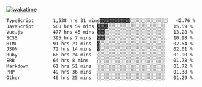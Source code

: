 [![wakatime](https://wakatime.com/badge/user/8b62041e-d91c-42f5-bf28-a8e61da65a75.svg?style=for-the-badge)](https://wakatime.com/@8b62041e-d91c-42f5-bf28-a8e61da65a75)

<!--START_SECTION:waka-->

```txt
TypeScript       1,538 hrs 31 mins▓▓▓▓▓▓▓▓▓▓▓░░░░░░░░░░░░░░   42.76 %
JavaScript       560 hrs 59 mins ▓▓▓▓░░░░░░░░░░░░░░░░░░░░░   15.59 %
Vue.js           477 hrs 45 mins ▓▓▓░░░░░░░░░░░░░░░░░░░░░░   13.28 %
SCSS             395 hrs 7 mins  ▓▓▓░░░░░░░░░░░░░░░░░░░░░░   10.98 %
HTML             91 hrs 21 mins  ▓░░░░░░░░░░░░░░░░░░░░░░░░   02.54 %
JSON             72 hrs 14 mins  ▓░░░░░░░░░░░░░░░░░░░░░░░░   02.01 %
Ruby             68 hrs 24 mins  ░░░░░░░░░░░░░░░░░░░░░░░░░   01.90 %
ERB              64 hrs 8 mins   ░░░░░░░░░░░░░░░░░░░░░░░░░   01.78 %
Markdown         61 hrs 51 mins  ░░░░░░░░░░░░░░░░░░░░░░░░░   01.72 %
PHP              49 hrs 36 mins  ░░░░░░░░░░░░░░░░░░░░░░░░░   01.38 %
Other            46 hrs 25 mins  ░░░░░░░░░░░░░░░░░░░░░░░░░   01.29 %
```

<!--END_SECTION:waka-->
